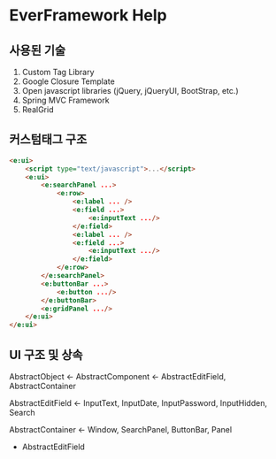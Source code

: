 EverFramework Help
==================

사용된 기술
----------

1. Custom Tag Library
2. Google Closure Template
3. Open javascript libraries (jQuery, jQueryUI, BootStrap, etc.)
4. Spring MVC Framework
5. RealGrid

커스텀태그 구조
--------------
```html
<e:ui>
    <script type="text/javascript">...</script>
    <e:ui>
        <e:searchPanel ...>
            <e:row>
                <e:label ... />
                <e:field ...>
                    <e:inputText .../>
                </e:field>
                <e:label ... />
                <e:field ...>
                    <e:inputText .../>
                </e:field>
            </e:row>
        </e:searchPanel>
        <e:buttonBar ...>
            <e:button .../>
        </e:buttonBar>
        <e:gridPanel .../>
    </e:ui>
</e:ui>
```

UI 구조 및 상속
--------------

AbstractObject ← AbstractComponent ← AbstractEditField, AbstractContainer

AbstractEditField ← InputText, InputDate, InputPassword, InputHidden, Search

AbstractContainer ← Window, SearchPanel, ButtonBar, Panel


- AbstractEditField
